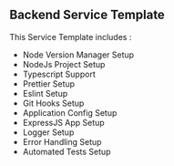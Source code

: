 ## Backend Service Template

This Service Template includes :

- Node Version Manager Setup
- NodeJs Project Setup
- Typescript Support
- Prettier Setup
- Eslint Setup
- Git Hooks Setup
- Application Config Setup
- ExpressJS App Setup
- Logger Setup
- Error Handling Setup
- Automated Tests Setup
